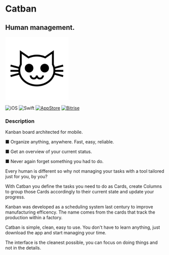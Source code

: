 # Catban
## Human management.
<img src="Design/logo.png" height="200" alt="Catban"/>

![iOS](https://img.shields.io/badge/iOS-11.0%2B-blue.svg)
![Swift](https://img.shields.io/badge/Swift-4.1-blue.svg)
[![AppStore](https://img.shields.io/itunes/v/1363004864.svg)](https://itunes.apple.com/us/app/catban/id1363004864)
[![Bitrise](https://www.bitrise.io/app/036974dc42c09110/status.svg?token=0BY73fiitQQi81oKJUVdKg)](https://www.bitrise.io/app/036974dc42c09110)


### Description

Kanban board architected for mobile.

■ Organize anything, anywhere. Fast, easy, reliable.

■ Get an overview of your current status.

■ Never again forget something you had to do.

Every human is different so why not managing your tasks with a tool tailored just for you, by you?

With Catban you define the tasks you need to do as Cards, create Columns to group those Cards accordingly to their current state and update your progress.

Kanban was developed as a scheduling system last century to improve manufacturing efficency. The name comes from the cards that track the production within a factory.

Catban is simple, clean, easy to use. You don't have to learn anything, just download the app and start managing your time.

The interface is the cleanest possible, you can focus on doing things and not in the details.
